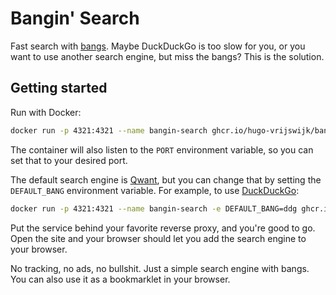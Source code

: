 # Bangin' Search

Fast search with [bangs](https://duckduckgo.com/bangs). Maybe DuckDuckGo is too slow for you, or you want to use another search engine, but miss the bangs? This is the solution.

## Getting started

Run with Docker:

```bash
docker run -p 4321:4321 --name bangin-search ghcr.io/hugo-vrijswijk/bangin-search
```

The container will also listen to the `PORT` environment variable, so you can set that to your desired port.

The default search engine is [Qwant](https://www.qwant.com/), but you can change that by setting the `DEFAULT_BANG` environment variable. For example, to use [DuckDuckGo](https://duckduckgo.com/):

```bash
docker run -p 4321:4321 --name bangin-search -e DEFAULT_BANG=ddg ghcr.io/hugo-vrijswijk/bangin-search
```

Put the service behind your favorite reverse proxy, and you're good to go. Open the site and your browser should let you add the search engine to your browser.

No tracking, no ads, no bullshit. Just a simple search engine with bangs. You can also use it as a bookmarklet in your browser.
